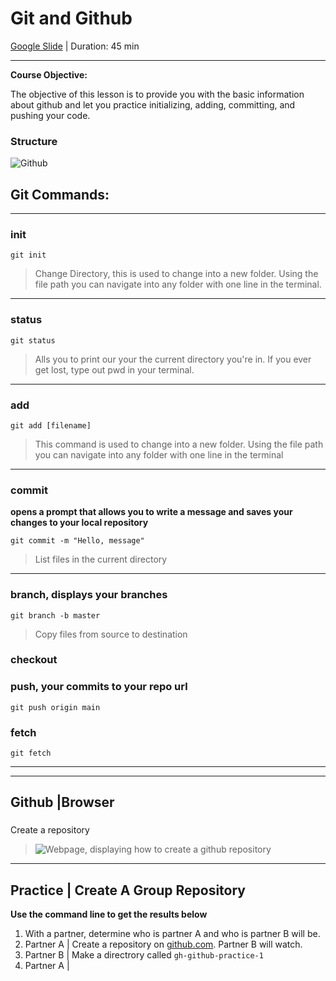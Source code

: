 # Git and Github

[Google Slide](google.com) | Duration: 45 min

---
**Course Objective:**

The objective of this lesson is to provide you with the basic information about github and let you practice initializing, adding, committing, and pushing your code.

### Structure
![Github](https://miro.medium.com/max/801/1*mWbys9ZZF9FgUcVLWWBNJw.png)
## Git Commands:
---
### init
`git init`
> Change Directory, this is used to change into a new folder. Using the file path you can navigate into any folder with one line in the terminal.
---
### status
`git status`
> Alls you to print our your the current directory you're in. If you ever get lost, type out pwd in your terminal.
---
### add
`git add [filename]`
> This command is used to change into a new folder. Using the file path you can navigate into any folder with one line in the terminal
---
### commit
**opens a prompt that allows you to write a message and saves your changes to your local repository**

`git commit -m "Hello, message"`
> List files in the current directory
---
### branch, displays your branches
`git branch -b master`
> Copy files from source to destination
### checkout
### push, your commits to your repo url
`git push origin main`
>
### fetch
`git fetch`
>
---
---
## Github |Browser
###
 Create a repository
> ![Webpage, displaying how to create a github repository](../../assets/images/github-repository-setup.png ':size=35%')
---

## Practice | Create A Group Repository
**Use the command line to get the results below**
1. With a partner, determine who is partner A and who is partner B will be.
2. Partner A | Create a repository on [github.com](https://github.com). Partner B will watch.
3. Partner B | Make a directrory called `gh-github-practice-1`
4. Partner A | 





